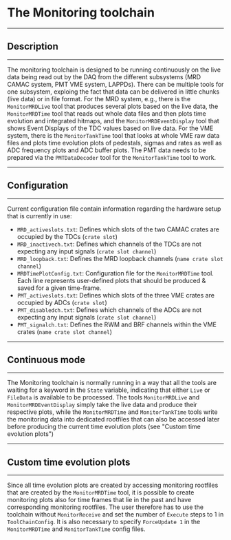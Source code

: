 # The Monitoring toolchain

***********************
## Description
***********************

The monitoring toolchain is designed to be running continuously on the live data being read out by the DAQ from the different subsystems (MRD CAMAC system, PMT VME system, LAPPDs). There can be multiple tools for one subsystem, exploing the fact that data can be delivered in little chunks (live data) or in file format. For the MRD system, e.g., there is the `MonitorMRDLive` tool that produces several plots based on the live data, the `MonitorMRDTime` tool that reads out whole data files and then plots time evolution and integrated hitmaps, and the `MonitorMRDEventDisplay` tool that shows Event Displays of the TDC values based on live data. For the VME system, there is the `MonitorTankTime` tool that looks at whole VME raw data files and plots time evolution plots of pedestals, sigmas and rates as well as ADC frequency plots and ADC buffer plots. The PMT data needs to be prepared via the `PMTDataDecoder` tool for the `MonitorTankTime` tool to work.

***********************
## Configuration
***********************

Current configuration file contain information regarding the hardware setup that is currently in use:

* `MRD_activeslots.txt`: Defines which slots of the two CAMAC crates are occupied by the TDCs (`crate slot`)
* `MRD_inactivech.txt`: Defines which channels of the TDCs are not expecting any input signals (`crate slot channel`)
* `MRD_loopback.txt`: Defines the MRD loopback channels (`name crate slot channel`)
* `MRDTimePlotConfig.txt`: Configuration file for the `MonitorMRDTime` tool. Each line represents user-defined plots that should be produced & saved for a given time-frame. 
* `PMT_activeslots.txt`: Defines which slots of the three VME crates are occupied by ADCs (`crate slot`)
* `PMT_disabledch.txt`: Defines which channels of the ADCs are not expecting any input signals (`crate slot channel`)
* `PMT_signalch.txt`: Defines the RWM and BRF channels within the VME crates (`name crate slot channel`)

************************
## Continuous mode 
************************

The Monitoring toolchain is normally running in a way that all the tools are waiting for a keyword in the `State` variable, indicating that either `Live` or `FileData` is available to be processed. The tools `MonitorMRDLive` and `MonitorMRDEventDisplay` simply take the live data and produce their respective plots, while the `MonitorMRDTime` and `MonitorTankTime` tools write the monitoring data into dedicated rootfiles that can also be accessed later before producing the current time evolution plots (see "Custom time evolution plots")

************************
## Custom time evolution plots 
************************

Since all time evolution plots are created by accessing monitoring rootfiles that are created by the `MonitorMRDTime` tool, it is possible to create monitoring plots also for time frames that lie in the past and have corresponding monitoring rootfiles. The user therefore has to use the toolchain without `MonitorReceive` and set the number of `Execute` steps to 1 in `ToolChainConfig`. It is also necessary to specify `ForceUpdate 1` in the `MonitorMRDTime` and `MonitorTankTime` config files. 
